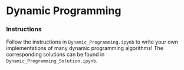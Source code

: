 # Dynamic Programming

### Instructions

Follow the instructions in `Dynamic_Programming.ipynb` to write your own implementations of many dynamic programming algorithms!  The corresponding solutions can be found in `Dynamic_Programming_Solution.ipynb`.  
